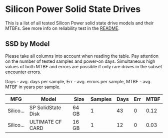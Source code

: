Silicon Power Solid State Drives
================================

This is a list of all tested Silicon Power solid state drive models and their MTBFs. See
more info on reliability test in the [README](https://github.com/linuxhw/SMART).

SSD by Model
------------

Please take all columns into account when reading the table. Pay attention on the
number of tested samples and power-on days. Simultaneous high values of both MTBF
and errors are possible if only rare drives in the subset encounter errors.

Days - avg. days per sample,
Err  - avg. errors per sample,
MTBF - avg. MTBF in years per sample.

| MFG       | Model              | Size   | Samples | Days  | Err   | MTBF |
|-----------|--------------------|--------|---------|-------|-------|------|
| Silico... | SP SolidState Disk | 64 GB  | 1       | 43    | 0     | 0.12   |
| Silico... | ULTIMATE CF CARD   | 16 GB  | 1       | 12    | 0     | 0.03   |
